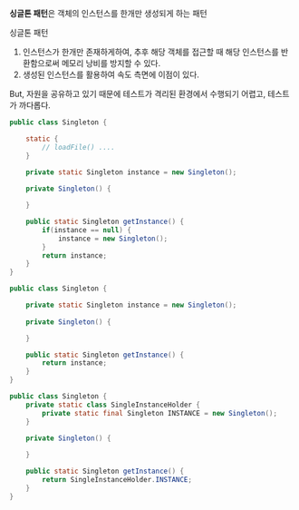 **싱글톤 패턴**은 객체의 인스턴스를 한개만 생성되게 하는 패턴

싱글톤 패턴

1. 인스턴스가 한개만 존재하게하여, 추후 해당 객체를 접근할 때 해당 인스턴스를 반환함으로써 메모리 낭비를 방지할 수 있다.
2. 생성된 인스턴스를 활용하여 속도 측면에 이점이 있다.

But, 자원을 공유하고 있기 때문에 테스트가 격리된 환경에서 수행되기 어렵고, 테스트가 까다롭다.


``` java
public class Singleton {

    static {
        // loadFile() ....    
    }

    private static Singleton instance = new Singleton();
    
    private Singleton() {

    }

    public static Singleton getInstance() {
        if(instance == null) {
            instance = new Singleton();       
        }
        return instance;
    }
}
```

``` java
public class Singleton {

    private static Singleton instance = new Singleton();
    
    private Singleton() {

    }

    public static Singleton getInstance() {
        return instance;
    }
}
```

``` java
public class Singleton {
    private static class SingleInstanceHolder {
        private static final Singleton INSTANCE = new Singleton();
    }
    
    private Singleton() {

    }

    public static Singleton getInstance() {
        return SingleInstanceHolder.INSTANCE;
    }
}
```
